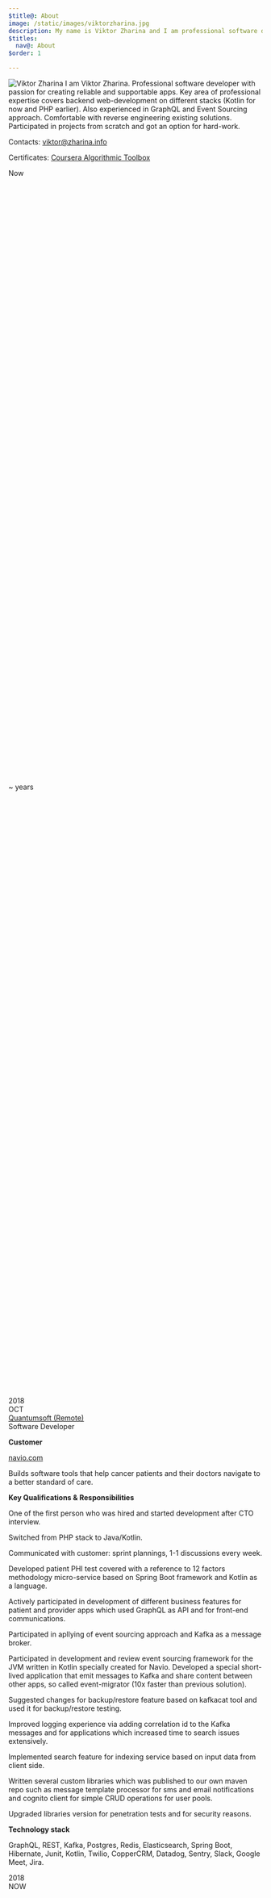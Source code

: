 ```yaml
---
$title@: About
image: /static/images/viktorzharina.jpg
description: My name is Viktor Zharina and I am professional software developer with passion for creating reliable and supportable apps.
$titles:
  nav@: About
$order: 1

---
```

<img src="/static/images/viktorzharina.jpg" alt="Viktor Zharina" class="about-photo" />
I am Viktor Zharina. Professional software developer with passion for creating reliable and supportable apps. Key area of professional expertise covers backend web-development on different stacks (Kotlin for now and PHP earlier). Also experienced in GraphQL and Event Sourcing approach. Comfortable with reverse engineering existing solutions. Participated in projects from scratch and got an option for hard-work.

Contacts: viktor@zharina.info

Certificates: [Coursera Algorithmic Toolbox](/static/images/coursera/cert.png)

<div class="timeline">
    <div class="row">
        <div class="points">
            <div class="point">
                <div class="year"><script type="text/javascript">document.write(Math.abs(new Date().getUTCFullYear()));</script>
                </div>
                <div class="month">Now</div>
            </div>
            <div class="line__solid" style="height:30vh"></div>
            <div class="point__interval">
                <div class="year">~<script type="text/javascript">document.write(Math.abs(new Date().getUTCFullYear() - 2018 - 1));</script> years</div>
            </div>
            <div class="line__solid" style="height:30vh"></div>
            <div class="point">
                <div class="year">2018</div>
                <div class="month">OCT</div>
            </div>
            <div class="line__grey"></div>
        </div>
        <div class="details">
            <div class="details__title--main"><a href="//www.quantumsoft.pro">Quantumsoft (Remote)</a></div>
            <div class="details__title--sub">Software Developer</div>
            <p class="details__text"><b>Customer</b></p>
            <p class="details__text"><a href="//navio.com">navio.com</a></p>
            <p class="details__text">Builds software tools that help cancer patients and their doctors navigate to a better standard of care.</p> 
            <p class="details__text"><b>Key Qualifications & Responsibilities</b></p>
            <p class="details__text">One of the first person who was hired and started development after CTO interview.</p>
            <p class="details__text">Switched from PHP stack to Java/Kotlin.</p>
            <p class="details__text">Communicated with customer: sprint plannings, 1-1 discussions every week.</p>
            <p class="details__text">Developed patient PHI test covered with a reference to 12 factors methodology micro-service based on Spring Boot framework and Kotlin as a language.</p>
            <p class="details__text">Actively participated in development of different  business features for patient and provider apps which used GraphQL as API and for front-end communications.</p>
            <p class="details__text">Participated in apllying of event sourcing approach and Kafka as a message broker.</p>
            <p class="details__text">Participated in development and review event sourcing framework for the JVM written in Kotlin specially  created for Navio. Developed a special short-lived application that emit messages to Kafka and share content between other apps, so called event-migrator (10x faster than previous solution).</p>
            <p class="details__text">Suggested changes for backup/restore feature based on kafkacat tool and used it for backup/restore testing.</p>
            <p class="details__text">Improved logging experience via adding correlation id to the Kafka messages and for applications which increased time to search issues extensively.</p>
            <p class="details__text">Implemented search feature for indexing service based on input data from client side.</p>
            <p class="details__text">Written several custom libraries which was published to our own maven repo such as message template processor for sms and email notifications and cognito client for simple CRUD operations for user pools.</p>
            <p class="details__text">Upgraded libraries version for penetration tests and for security reasons.</p>
            <p class="details__text"><b>Technology stack</b></p>
            <p class="details__skill">GraphQL, REST, Kafka, Postgres, Redis, Elasticsearch,   Spring Boot, Hibernate, Junit, Kotlin, Twilio, CopperCRM, Datadog, Sentry, Slack, Google Meet, Jira.</p>
        </div>
    </div>
    <div class="row">
        <div class="points">
            <div class="point">
                <div class="year">2018</div>
                <div class="month">NOW</div>
            </div>
            <div class="line__solid" style="height:15vh"></div>
            <div class="point__interval">
                <div class="year">~2 years</div>
            </div>
            <div class="line__solid" style="height:15vh"></div>
            <div class="point">
                <div class="year">2016</div>
                <div class="month">JUN</div>
            </div>
            <div class="line__grey"></div>
        </div>
        <div class="details">
            <div class="details__title--main">OFTE</div>
            <div class="details__title--sub">Senior Web Developer</div>
            <p class="details__text"><b>Customer</b></p>
            <p class="details__text"><a href="//usedcarsni.com">usedcarsni.com</a></p> 
            <p class="details__text">Northern Ireland's leading digital media platform for both sellers and buyers of all types of vehicles</p> 
            <p class="details__text"><b>Key Qualifications & Responsibilities</b></p> 
            <p class="details__text">Actively participated in development of different  business features for PHP-backend and a lot of API integration work such as: Fetching quotes from Ivendi, search cars available by monthly payments, Trustpilot, Worldpay, Visitor Chat, 360 degree Image service.</p>
            <p class="details__text">Participated in upgrading PHP version from 5.3 to PHP 7.</p>
            <p class="details__text">Communicated with customer: sprint plannings, redmine tasks.</p>
            <p class="details__text">Participated in dividing monolith project to a small services.</p>
            <p class="details__text">Started small project (chat  for dealers) consisted of only junior developers as a 
            Proof-of-Concept.</p>
            <p class="details__text"><b>Technology stack</b></p>
            <p class="details__skill">PHP, Mysql, Redis, Sphinx, Redmine, GIT, Ivendi, Trustpilot, Worldpay.</p>
        </div>
    </div>
    <div class="row">
        <div class="points">
            <div class="point">
                <div class="year">2016</div>
                <div class="month">JUN</div>
            </div>
            <div class="line__solid" style="height:15vh"></div>
            <div class="point__interval">
                <div class="year">>2 years</div>
            </div>
            <div class="line__solid" style="height:15vh"></div>
            <div class="point">
                <div class="year">2014</div>
                <div class="month">APR</div>
            </div>
            <div class="line__grey"></div>
        </div>
        <div class="details">
            <div class="details__title--main"><a href="//nts.su">New Telesystems (Tomsk)</a></div>
            <div class="details__title--sub">Software developer</div>
            <p class="details__text"><b>Customer</b></p>
            <p class="details__text">Local internet provider with more the 20 000 clients.</p> 
            <p class="details__text"><b>Key Qualifications & Responsibilities</b></p>
            <p class="details__text">Actively participated in supporting ledger system.</p>
            <p class="details__text">Worked with network devices: Cisco, Eltex, DLINK.</p>
            <p class="details__text">Developed a tool to seamlessly move users from one ip address to another to balance loading.</p>
            <p class="details__text">Suggested using GIT instead of svn.</p>
            <p class="details__text"><b>Technology stack</b></p>
            <p class="details__skill">PHP, Mysql, Codeigniter, Ext4js, GIT, MSSQL(2012) network devices, bash, telnet</p>
        </div>
    </div>
    <div class="row">
        <div class="points">
            <div class="point">
                <div class="year">2014</div>
                <div class="month">JUN</div>
            </div>
            <div class="line__solid"></div>
            <div class="point__interval">
                <div class="year">1 year</div>
            </div>
            <div class="line__solid"></div>
            <div class="point">
                <div class="year">2013</div>
                <div class="month">JUN</div>
            </div>
            <div class="line__grey"></div>
        </div>
        <div class="details">
            <div class="details__title--main">FOREXINN PARTNER (Tomsk)</div>
            <div class="details__title--sub">Junior web-developer</div>
            <p class="details__text"><b>Customer</b></p>
            <p class="details__text">Forex broker</p> 
            <p class="details__text"><b>Key Qualifications & Responsibilities</b></p>
            <p class="details__text">Created a project to contest for investors.</p>
            <p class="details__text">Support forex site</p>
            <p class="details__text">Started to use Symfony framework in a short time.</p>
            <p class="details__text">Passed an exam 'Essentials of finance trading'</p>
            <p class="details__text"><b>Technology stack</b></p>
            <p class="details__skill">Symfony, PHP, jQuery, Mercurial, MetaTrader4, Bootstrap, HTML, JS</p>
        </div>
    </div>
    <div class="row">
        <div class="points">
            <div class="point">
                <div class="year">2012</div>
                <div class="month">DEC</div>
            </div>
            <div class="line__solid"></div>
            <div class="point__interval">
                <div class="year">>3 years</div>
            </div>
            <div class="line__solid"></div>
            <div class="point">
                <div class="year">2009</div>
                <div class="month">APR</div>
            </div>
            <div class="line__grey"></div>
        </div>
        <div class="details">
            <div class="details__title--main"><a href="http://uetm.ru/en">UETM (Yekaterinburg)</a></div>
            <div class="details__title--sub">Specialist of control system department</div>
            <p class="details__text">Beckhoff PLC controllers and Human-machine interface</p>
            <p class="details__skill">#PLC, #Beckhoff, #EtherCAT, #TwinCAT, #CodeSYS, #Delphi</p>
        </div>
    </div>
    <div class="row">
        <div class="points">
            <div class="point">
                <div class="year">2007</div>
                <div class="month">OCT</div>
            </div>
            <div class="line__solid"></div>
            <div class="point__interval">
                <div class="year">>2 years</div>
            </div>
            <div class="line__solid"></div>
            <div class="point">
                <div class="year">2005</div>
                <div class="month">MAY</div>
            </div>
        </div>
        <div class="details">
            <div class="details__title--main"><a href="//datakrat.com">DataKrat (Tomsk)</a></div>
            <div class="details__title--sub">Engeneer</div>
            <p class="details__text">Restaurant and cinema software</p>
            <p class="details__skill">#Rkeeper, #Delphi7, #StoreHouse, #UCS Cinema</p>
        </div>
    </div>
</div>
